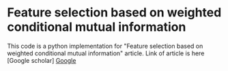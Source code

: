 # Feature selection based on weighted conditional mutual information

This code is a python implementation for "Feature selection based on weighted conditional mutual information" article. Link of article is here [Google scholar]
<a href="https://www.google.com/" target="_blank">Google</a>
